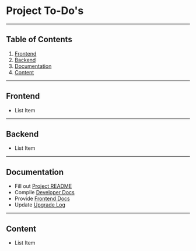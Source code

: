 # Project To-Do's

---

## Table of Contents

1. [Frontend](#frontend)
2. [Backend](#backend)
3. [Documentation](#documentation)
4. [Content](#content)

---

## <a name="frontend"></a> Frontend
* List Item

---

## <a name="backend"></a> Backend

* List Item

---

## <a name="documentation"></a> Documentation

* Fill out [Project README](./README.md)
* Compile [Developer Docs](./docs/developer_docs.md)
* Provide [Frontend Docs](./docs/frontend_docs.md)
* Update [Upgrade Log](./docs/upgrade_log.md)

---

## <a name="content"></a> Content

* List Item